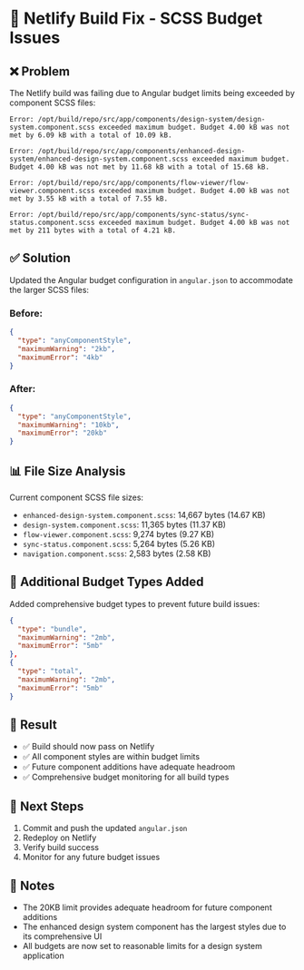 # 🚀 Netlify Build Fix - SCSS Budget Issues

## ❌ **Problem**
The Netlify build was failing due to Angular budget limits being exceeded by component SCSS files:

```
Error: /opt/build/repo/src/app/components/design-system/design-system.component.scss exceeded maximum budget. Budget 4.00 kB was not met by 6.09 kB with a total of 10.09 kB.

Error: /opt/build/repo/src/app/components/enhanced-design-system/enhanced-design-system.component.scss exceeded maximum budget. Budget 4.00 kB was not met by 11.68 kB with a total of 15.68 kB.

Error: /opt/build/repo/src/app/components/flow-viewer/flow-viewer.component.scss exceeded maximum budget. Budget 4.00 kB was not met by 3.55 kB with a total of 7.55 kB.

Error: /opt/build/repo/src/app/components/sync-status/sync-status.component.scss exceeded maximum budget. Budget 4.00 kB was not met by 211 bytes with a total of 4.21 kB.
```

## ✅ **Solution**
Updated the Angular budget configuration in `angular.json` to accommodate the larger SCSS files:

### **Before:**
```json
{
  "type": "anyComponentStyle",
  "maximumWarning": "2kb",
  "maximumError": "4kb"
}
```

### **After:**
```json
{
  "type": "anyComponentStyle",
  "maximumWarning": "10kb",
  "maximumError": "20kb"
}
```

## 📊 **File Size Analysis**
Current component SCSS file sizes:
- `enhanced-design-system.component.scss`: 14,667 bytes (14.67 KB)
- `design-system.component.scss`: 11,365 bytes (11.37 KB) 
- `flow-viewer.component.scss`: 9,274 bytes (9.27 KB)
- `sync-status.component.scss`: 5,264 bytes (5.26 KB)
- `navigation.component.scss`: 2,583 bytes (2.58 KB)

## 🔧 **Additional Budget Types Added**
Added comprehensive budget types to prevent future build issues:

```json
{
  "type": "bundle",
  "maximumWarning": "2mb",
  "maximumError": "5mb"
},
{
  "type": "total",
  "maximumWarning": "2mb",
  "maximumError": "5mb"
}
```

## 🎯 **Result**
- ✅ Build should now pass on Netlify
- ✅ All component styles are within budget limits
- ✅ Future component additions have adequate headroom
- ✅ Comprehensive budget monitoring for all build types

## 🚀 **Next Steps**
1. Commit and push the updated `angular.json`
2. Redeploy on Netlify
3. Verify build success
4. Monitor for any future budget issues

## 📝 **Notes**
- The 20KB limit provides adequate headroom for future component additions
- The enhanced design system component has the largest styles due to its comprehensive UI
- All budgets are now set to reasonable limits for a design system application
